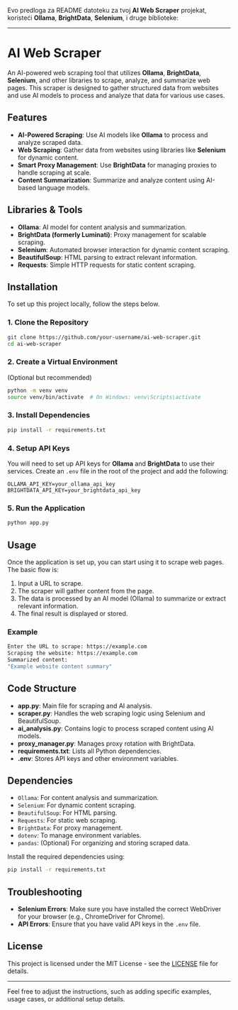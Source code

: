 Evo predloga za README datoteku za tvoj **AI Web Scraper** projekat, koristeći **Ollama**, **BrightData**, **Selenium**, i druge biblioteke:

---

# AI Web Scraper

An AI-powered web scraping tool that utilizes **Ollama**, **BrightData**, **Selenium**, and other libraries to scrape, analyze, and summarize web pages. This scraper is designed to gather structured data from websites and use AI models to process and analyze that data for various use cases.

## Features

- **AI-Powered Scraping**: Use AI models like **Ollama** to process and analyze scraped data.
- **Web Scraping**: Gather data from websites using libraries like **Selenium** for dynamic content.
- **Smart Proxy Management**: Use **BrightData** for managing proxies to handle scraping at scale.
- **Content Summarization**: Summarize and analyze content using AI-based language models.

## Libraries & Tools

- **Ollama**: AI model for content analysis and summarization.
- **BrightData (formerly Luminati)**: Proxy management for scalable scraping.
- **Selenium**: Automated browser interaction for dynamic content scraping.
- **BeautifulSoup**: HTML parsing to extract relevant information.
- **Requests**: Simple HTTP requests for static content scraping.

## Installation

To set up this project locally, follow the steps below.

### 1. Clone the Repository

```bash
git clone https://github.com/your-username/ai-web-scraper.git
cd ai-web-scraper
```

### 2. Create a Virtual Environment

(Optional but recommended)

```bash
python -m venv venv
source venv/bin/activate  # On Windows: venv\Scripts\activate
```

### 3. Install Dependencies

```bash
pip install -r requirements.txt
```

### 4. Setup API Keys

You will need to set up API keys for **Ollama** and **BrightData** to use their services. Create an `.env` file in the root of the project and add the following:

```env
OLLAMA_API_KEY=your_ollama_api_key
BRIGHTDATA_API_KEY=your_brightdata_api_key
```

### 5. Run the Application

```bash
python app.py
```

## Usage

Once the application is set up, you can start using it to scrape web pages. The basic flow is:

1. Input a URL to scrape.
2. The scraper will gather content from the page.
3. The data is processed by an AI model (Ollama) to summarize or extract relevant information.
4. The final result is displayed or stored.

### Example

```bash
Enter the URL to scrape: https://example.com
Scraping the website: https://example.com
Summarized content:
"Example website content summary"
```

## Code Structure

- **app.py**: Main file for scraping and AI analysis.
- **scraper.py**: Handles the web scraping logic using Selenium and BeautifulSoup.
- **ai_analysis.py**: Contains logic to process scraped content using AI models.
- **proxy_manager.py**: Manages proxy rotation with BrightData.
- **requirements.txt**: Lists all Python dependencies.
- **.env**: Stores API keys and other environment variables.

## Dependencies

- `Ollama`: For content analysis and summarization.
- `Selenium`: For dynamic content scraping.
- `BeautifulSoup`: For HTML parsing.
- `Requests`: For static web scraping.
- `BrightData`: For proxy management.
- `dotenv`: To manage environment variables.
- `pandas`: (Optional) For organizing and storing scraped data.

Install the required dependencies using:

```bash
pip install -r requirements.txt
```

## Troubleshooting

- **Selenium Errors**: Make sure you have installed the correct WebDriver for your browser (e.g., ChromeDriver for Chrome).
- **API Errors**: Ensure that you have valid API keys in the `.env` file.

## License

This project is licensed under the MIT License - see the [LICENSE](LICENSE) file for details.

---

Feel free to adjust the instructions, such as adding specific examples, usage cases, or additional setup details.
